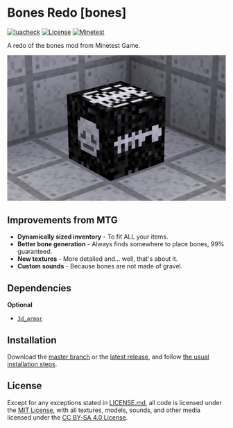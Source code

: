 # Bones Redo [bones]

[![luacheck](https://github.com/OgelGames/bones/workflows/luacheck/badge.svg)](https://github.com/OgelGames/bones/actions)
[![License](https://img.shields.io/badge/License-MIT%20and%20CC%20BY--SA%204.0-green.svg)](LICENSE.md)
[![Minetest](https://img.shields.io/badge/Minetest-5.3+-blue.svg)](https://www.minetest.net)

A redo of the bones mod from Minetest Game.

![](screenshot.png)

## Improvements from MTG

- **Dynamically sized inventory** - To fit ALL your items.
- **Better bone generation** - Always finds somewhere to place bones, 99% guaranteed.
- **New textures** - More detailed and... well, that's about it.
- **Custom sounds** - Because bones are not made of gravel.

## Dependencies

**Optional**

- [`3d_armor`](https://github.com/minetest-mods/3d_armor)

## Installation

Download the [master branch](https://github.com/OgelGames/bones/archive/master.zip) or the [latest release](https://github.com/OgelGames/bones/releases), and follow [the usual installation steps](https://dev.minetest.net/Installing_Mods).

## License

Except for any exceptions stated in [LICENSE.md](LICENSE.md#exceptions), all code is licensed under the [MIT License](LICENSE.md#mit-license), with all textures, models, sounds, and other media licensed under the [CC BY-SA 4.0 License](LICENSE.md#cc-by-sa-40-license).
